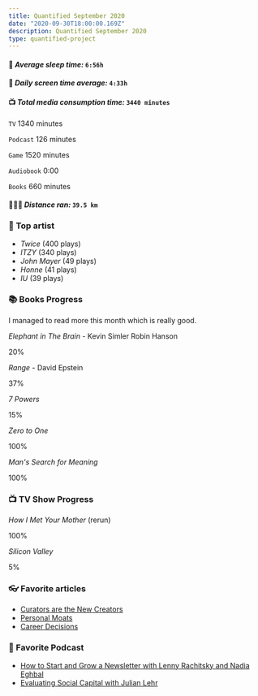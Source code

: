 ```yaml
---
title: Quantified September 2020
date: "2020-09-30T18:00:00.169Z"
description: Quantified September 2020
type: quantified-project
---
```


#### 🛌 *Average sleep time:* `6:56h`

#### 📱 *Daily screen time average:* `4:33h`

#### 📺 *Total media consumption time:* `3440 minutes`
`TV` 1340 minutes

`Podcast` 126 minutes

`Game` 1520 minutes

`Audiobook` 0:00

`Books` 660 minutes

#### 🏃🏻‍♂️ *Distance ran:* `39.5 km`

### 🎤 Top artist
- *Twice* (400 plays)
- *ITZY* (340 plays)
- *John Mayer* (49 plays)
- *Honne* (41 plays)
- *IU* (39 plays)

### 📚 Books Progress
I managed to read more this month which is really good. 

*Elephant in The Brain* - Kevin Simler Robin Hanson
<div class="progress-wrapper">
  <div class="progress-bar">
    <div class="inner" style="width: 20%;"></div>
  </div>
  <span>20%</span>
</div>

*Range* - David Epstein
<div class="progress-wrapper">
  <div class="progress-bar">
    <div class="inner" style="width: 37%;"></div>
  </div>
  <span>37%</span>
</div>

*7 Powers*
<div class="progress-wrapper">
  <div class="progress-bar">
    <div class="inner" style="width: 15%;"></div>
  </div>
  <span>15%</span>
</div>

*Zero to One*
<div class="progress-wrapper">
  <div class="progress-bar">
    <div class="inner" style="width: 100%;"></div>
  </div>
  <span>100%</span>
</div>

*Man's Search for Meaning*
<div class="progress-wrapper">
  <div class="progress-bar">
    <div class="inner" style="width: 100%;"></div>
  </div>
  <span>100%</span>
</div>


### 📺 TV Show Progress
*How I Met Your Mother* (rerun)
<div class="progress-wrapper">
  <div class="progress-bar">
    <div class="inner" style="width: 100%;"></div>
  </div>
  <div>100%</div>
</div>

*Silicon Valley*
<div class="progress-wrapper">
  <div class="progress-bar">
    <div class="inner" style="width: 5%;"></div>
  </div>
  <div>5%</div>
</div>


### 👓 Favorite articles

- [Curators are the New Creators](https://medium.com/@gabygoldberg/curators-are-the-new-creators-the-business-model-of-good-taste-5852727d4b54)
- [Personal Moats](https://eriktorenberg.substack.com/p/build-personal-moats)
- [Career Decisions](http://blog.eladgil.com/2015/03/career-decisions.html)

### 🎤 Favorite Podcast

- [How to Start and Grow a Newsletter with Lenny Rachitsky and Nadia Eghbal](https://open.spotify.com/episode/3N8vLyBfUnSF76BwD3bdqi?si=8a5GMaHbQ-GIOOBaGPHlDw)
- [Evaluating Social Capital with Julian Lehr](https://open.spotify.com/episode/5it41elC6jmDggSjlqFiCt?si=oVRUA46zQDmVvqAP02tG0g)

